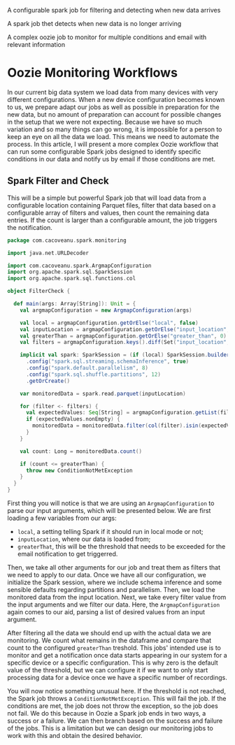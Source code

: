 A configurable spark job for filtering and detecting 
when new data arrives

A spark job thet detects when new data is no longer
arriving

A complex oozie job to monitor for multiple
conditions and email with relevant information

# Oozie Monitoring Workflows

In our current big data system we load data from many devices with very different configurations. When a new device configuration becomes known to us, we prepare adapt our jobs as well as possible in preparation for the new data, but no amount of preparation can account for possible changes in the setup that we were not expecting. Because we have so much variation and so many things can go wrong, it is impossible for a person to keep an eye on all the data we load. This means we need to automate the process. In this article, I will present a more complex Oozie workflow that can run some configurable Spark jobs designed to identify specific conditions in our data and notify us by email if those conditions are met.

## Spark Filter and Check

This will be a simple but powerful Spark job that will load data from a configurable location containing Parquet files, filter that data based on a configurable array of filters and values, then count the remaining data entries. If the count is larger than a configurable amount, the job triggers the notification.

``` scala
package com.cacoveanu.spark.monitoring

import java.net.URLDecoder

import com.cacoveanu.spark.ArgmapConfiguration
import org.apache.spark.sql.SparkSession
import org.apache.spark.sql.functions.col

object FilterCheck {

  def main(args: Array[String]): Unit = {
    val argmapConfiguration = new ArgmapConfiguration(args)

    val local = argmapConfiguration.getOrElse("local", false)
    val inputLocation = argmapConfiguration.getOrElse("input_location","hdfs://data/raw")
    val greaterThan = argmapConfiguration.getOrElse("greater_than", 0)
    val filters = argmapConfiguration.keys().diff(Set("input_location", "greater_than", "local"))

    implicit val spark: SparkSession = (if (local) SparkSession.builder().master("local[*]") else SparkSession.builder())
      .config("spark.sql.streaming.schemaInference", true)
      .config("spark.default.parallelism", 8)
      .config("spark.sql.shuffle.partitions", 12)
      .getOrCreate()

    var monitoredData = spark.read.parquet(inputLocation)

    for (filter <- filters) {
      val expectedValues: Seq[String] = argmapConfiguration.getList(filter, "").map(s => URLDecoder.decode(s, "UTF-8"))
      if (expectedValues.nonEmpty) {
        monitoredData = monitoredData.filter(col(filter).isin(expectedValues:_*))
      }
    }

    val count: Long = monitoredData.count()

    if (count <= greaterThan) {
      throw new ConditionNotMetException
    }
  }
}
```

First thing you will notice is that we are using an `ArgmapConfiguration` to parse our input arguments, which will be presented below. We are first loading a few variables from our args:
 
- `local`, a setting telling Spark if it should run in local mode or not;
- `inputLocation`, where our data is loaded from;
- `greaterThat`, this will be the threshold that needs to be exceeded for the email notification to get triggerred.

Then, we take all other arguments for our job and treat them as filters that we need to apply to our data. Once we have all our configuration, we initialize the Spark session, where we include schema inference and some sensible defaults regarding partitions and parallelism. Then, we load the monitored data from the input location. Next, we take every filter value from the input arguments and we filter our data. Here, the `ArgmapConfiguration` again comes to our aid, parsing a list of desired values from an input argument.

After filtering all the data we should end up with the actual data we are monitoring. We count what remains in the dataframe and compare that count to the configured `greaterThan` treshold. This jobs' intended use is to monitor and get a notification once data starts appearing in our system for a specific device or a specific configuration. This is why zero is the default value of the threshold, but we can configure it if we want to only start processing data for a device once we have a specific number of recordings.

You will now notice something unusual here. If the threshold is not reached, the Spark job throws a `ConditionNotMetException`. This will fail the job. If the conditions are met, the job does not throw the exception, so the job does not fail. We do this because in Oozie a Spark job ends in two ways, a success or a failure. We can then branch based on the success and failure of the jobs. This is a limitation but we can design our monitoring jobs to work with this and obtain the desired behavior.
